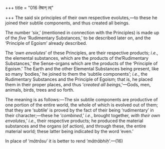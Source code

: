 +++
title = "016 तेषान् त्व्"

+++
The said six principles of their own respective evolutes,—to these he
joined their subtile components, and thus created all beings.

The number ‘*six*,’ (mentioned in connection with the Principles) is
made up of the *five* ‘Rudimentary Substances,’ to be described later
on, and the ‘Principle of Egoism’ already described.

The ‘*own envolutes*’ of these Principles, are their respective
products; *i.e*., the elemental substances, which are the products of
the‘Rudimentary Substances,’ the Sense-organs which are the products of
the ‘Principle of Egoism.’ The Eaṛth and the other Elemental Substances
being present, like so many ‘bodies,’ he joined to them the ‘subtile
components’; *i.e*., the Rudimentary Substances and the Principle of
Egoism; that is, he placed them in their proper places, and thus
‘*created all beings*,’—Gods, men, animals, birds, trees and so forth.

The meaning is as follows:—The six subtile components are productive of
one portion of the entire world, the whole of which is evolved out of
them; that they are ‘subtile’ is proved by the fact of their being
‘rudimentary’ in their character;—these he ‘*combined*,’ *i.e*., brought
together, *with their own envolutes*,’ *i.e*., their respective
products; he produced the material substances and the organs (of
action), and through these, the entire material world; these latter
being indicated by the word ‘even.’

In place of ‘*mātrāsu*’ it is better to rend ‘*mātrābhiḥ*’.—(16)


